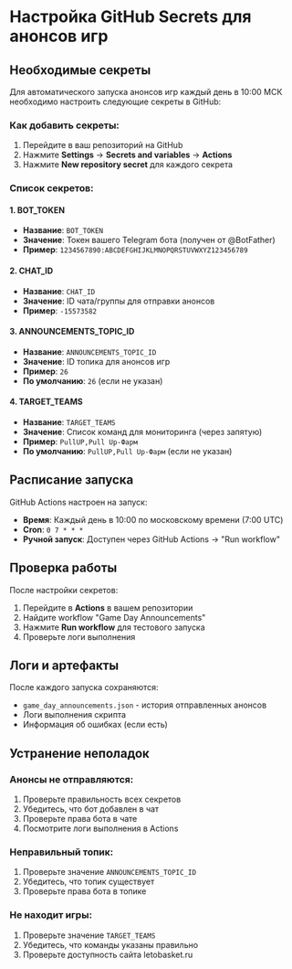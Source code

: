 # Настройка GitHub Secrets для анонсов игр

## Необходимые секреты

Для автоматического запуска анонсов игр каждый день в 10:00 МСК необходимо настроить следующие секреты в GitHub:

### Как добавить секреты:

1. Перейдите в ваш репозиторий на GitHub
2. Нажмите **Settings** → **Secrets and variables** → **Actions**
3. Нажмите **New repository secret** для каждого секрета

### Список секретов:

#### 1. BOT_TOKEN
- **Название**: `BOT_TOKEN`
- **Значение**: Токен вашего Telegram бота (получен от @BotFather)
- **Пример**: `1234567890:ABCDEFGHIJKLMNOPQRSTUVWXYZ123456789`

#### 2. CHAT_ID
- **Название**: `CHAT_ID`
- **Значение**: ID чата/группы для отправки анонсов
- **Пример**: `-15573582`

#### 3. ANNOUNCEMENTS_TOPIC_ID
- **Название**: `ANNOUNCEMENTS_TOPIC_ID`
- **Значение**: ID топика для анонсов игр
- **Пример**: `26`
- **По умолчанию**: `26` (если не указан)

#### 4. TARGET_TEAMS
- **Название**: `TARGET_TEAMS`
- **Значение**: Список команд для мониторинга (через запятую)
- **Пример**: `PullUP,Pull Up-Фарм`
- **По умолчанию**: `PullUP,Pull Up-Фарм` (если не указан)

## Расписание запуска

GitHub Actions настроен на запуск:
- **Время**: Каждый день в 10:00 по московскому времени (7:00 UTC)
- **Cron**: `0 7 * * *`
- **Ручной запуск**: Доступен через GitHub Actions → "Run workflow"

## Проверка работы

После настройки секретов:

1. Перейдите в **Actions** в вашем репозитории
2. Найдите workflow "Game Day Announcements"
3. Нажмите **Run workflow** для тестового запуска
4. Проверьте логи выполнения

## Логи и артефакты

После каждого запуска сохраняются:
- `game_day_announcements.json` - история отправленных анонсов
- Логи выполнения скрипта
- Информация об ошибках (если есть)

## Устранение неполадок

### Анонсы не отправляются:
1. Проверьте правильность всех секретов
2. Убедитесь, что бот добавлен в чат
3. Проверьте права бота в чате
4. Посмотрите логи выполнения в Actions

### Неправильный топик:
1. Проверьте значение `ANNOUNCEMENTS_TOPIC_ID`
2. Убедитесь, что топик существует
3. Проверьте права бота в топике

### Не находит игры:
1. Проверьте значение `TARGET_TEAMS`
2. Убедитесь, что команды указаны правильно
3. Проверьте доступность сайта letobasket.ru
